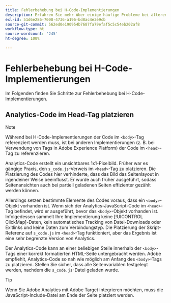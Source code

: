 ```yaml
---
title: Fehlerbehebung bei H-Code-Implementierungen
description: Erfahren Sie mehr über einige häufige Probleme bei älteren JavaScript-Implementierungen.
exl-id: 51d6e286-7008-4736-a196-bd8ac4e3e9cb
source-git-commit: 562ed0e190954b7687fa79efaf5c5c54eb202af8
workflow-type: ht
source-wordcount: '245'
ht-degree: 100%

---
```


# Fehlerbehebung bei H-Code-Implementierungen

Im Folgenden finden Sie Schritte zur Fehlerbehebung bei H-Code-Implementierungen.

## Analytics-Code im Head-Tag platzieren

>[!NOTE]
>
>Während bei H-Code-Implementierungen der Code im `<body>`-Tag referenziert werden muss, ist bei anderen Implementierungen (z. B. bei Verwendung von Tags in Adobe Experience Platform) der Code im `<head>`-Tag zu referenzieren.

Analytics-Code erstellt ein unsichtbares 1x1-Pixelbild. Früher war es gängige Praxis, den `s_code.js`-Verweis im `<head>`-Tag zu platzieren. Die Platzierung des Codes hier verhinderte, dass das Bild das Seitenlayout in irgendeiner Weise beeinflusst. Er wurde auch früher ausgeführt, sodass Seitenansichten auch bei partiell geladenen Seiten effizienter gezählt werden können.

Allerdings setzen bestimmte Elemente des Codes voraus, dass ein `<body>`-Objekt vorhanden ist. Wenn sich der Analytics-JavaScript-Code im `<head>`-Tag befindet, wird er ausgeführt, bevor das `<body>`-Objekt vorhanden ist. Infolgedessen sammelt Ihre Implementierung keine [!UICONTROL ClickMap]-Daten, kein automatisches Tracking von Datei-Downloads oder Exitlinks und keine Daten zum Verbindungstyp. Die Platzierung der Skript-Referenz auf `s_code.js` im `<head>`-Tag funktioniert, aber das Ergebnis ist eine sehr begrenzte Version von Analytics.

Der Analytics-Code kann an einer beliebigen Stelle innerhalb der `<body>`-Tags einer korrekt formatierten HTML-Seite untergebracht werden. Adobe empfiehlt, Analytics-Code so nah wie möglich am Anfang des `<body>`-Tags zu platzieren. Stellen Sie sicher, dass alle Seitenvariablen festgelegt werden, nachdem die `s_code.js`-Datei geladen wurde.

>[!TIP]
>
>Wenn Sie Adobe Analytics mit Adobe Target integrieren möchten, muss die JavaScript-Include-Datei am Ende der Seite platziert werden.

